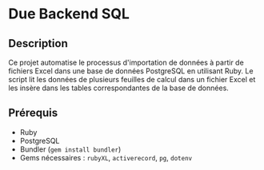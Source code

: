 # Due Backend SQL

## Description

Ce projet automatise le processus d'importation de données à partir de fichiers Excel dans une base de données PostgreSQL en utilisant Ruby. Le script lit les données de plusieurs feuilles de calcul dans un fichier Excel et les insère dans les tables correspondantes de la base de données.

## Prérequis

- Ruby
- PostgreSQL
- Bundler (`gem install bundler`)
- Gems nécessaires : `rubyXL`, `activerecord`, `pg`, `dotenv`
